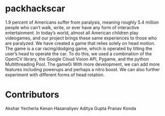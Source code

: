 # packhackscar
1.9 percent of Americans suffer from paralysis, meaning roughly 5.4 million people who can’t walk, write, or ever have any form of interactive entertainment. In today’s world, almost all American children play videogames, and our project brings these same experiences to those who are paralyzed. We have created a game that relies solely on head motion. The game is a car racing/dodging game, which is operated by tilting the user’s head to operate the car.  To do this, we used a combination of the OpenCV library, the Google Cloud Vision API, Pygame, and the python Multithreading Pool. The game0i	 With more development, we can add more features including powerups and perhaps a nitro boost. We can also further experiment with different forms of head rotation.

# Contributors
Akshar Yecherla
Kenan Hasanaliyev
Aditya Gupta
Pranav Konda
